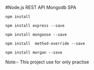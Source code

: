 #Node.js REST API Mongodb  SPA

`npm install`

`npm install express --save`

`npm install mongoose --save`

`npm install  method-override --save`

`npm install morgan --save`

Note:- This project use for only practise
